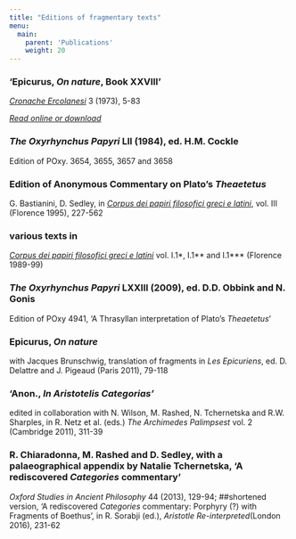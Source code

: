 ```yaml
---
title: "Editions of fragmentary texts"
menu:
  main:
    parent: 'Publications'
    weight: 20
---
```


### ‘Epicurus, _On nature_, Book XXVIII’
_[Cronache Ercolanesi](http://www.cispegigante.it/frame.asp)_ 3 (1973), 5-83

_[Read online or download](https://cambridge.academia.edu/DavidSedley)_

### _The Oxyrhynchus Papyri_ LII (1984), ed. H.M. Cockle
Edition of POxy. 3654, 3655, 3657 and 3658

### Edition of Anonymous Commentary on Plato’s _Theaetetus_
G. Bastianini, D. Sedley, in _[Corpus dei papiri filosofici greci e latini](http://www.papirifilosofici.it/cpf-en.html)_, vol. III (Florence 1995), 227-562

### various texts in 
_[Corpus dei papiri filosofici greci e latini](http://www.papirifilosofici.it/cpf-en.html)_ vol. I.1*, I.1** and I.1*** (Florence 1989-99)

### _The Oxyrhynchus Papyri_ LXXIII (2009), ed. D.D. Obbink and N. Gonis
Edition of POxy 4941, ‘A Thrasyllan interpretation of Plato’s _Theaetetus_’

### Epicurus, _On nature_
with Jacques Brunschwig, translation of fragments in _Les Epicuriens_,  ed. D. Delattre and J. Pigeaud (Paris 2011), 79-118

### ‘Anon., _In Aristotelis Categorias’_
edited in collaboration with N. Wilson, M. Rashed, N. Tchernetska and R.W. Sharples, in R. Netz et al. (eds.) _The Archimedes Palimpsest_ vol. 2 (Cambridge 2011), 311-39

### R. Chiaradonna, M. Rashed and D. Sedley, with a  palaeographical appendix by Natalie Tchernetska, ‘A rediscovered _Categories_ commentary’
_Oxford Studies in Ancient Philosophy_ 44 (2013), 129-94;
##shortened version, ‘A rediscovered _Categories_ commentary: Porphyry (?) with Fragments of Boethus’, in R. Sorabji (ed.), _Aristotle Re-interpreted_(London 2016), 231-62



